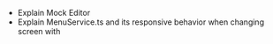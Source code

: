 - Explain Mock Editor
- Explain MenuService.ts and its responsive behavior when changing screen with